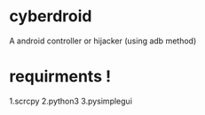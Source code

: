 # cyberdroid
A android controller or hijacker (using adb method)

# requirments !

1.scrcpy
2.python3
3.pysimplegui
